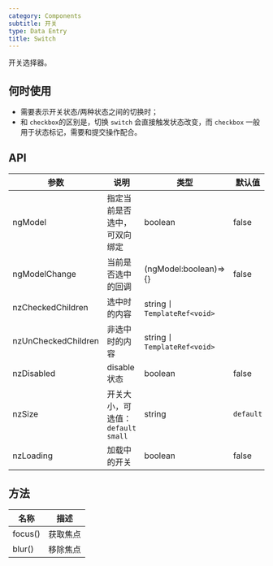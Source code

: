 ```yaml
---
category: Components
subtitle: 开关
type: Data Entry
title: Switch
---
```


开关选择器。

## 何时使用

- 需要表示开关状态/两种状态之间的切换时；
- 和 `checkbox`的区别是，切换 `switch` 会直接触发状态改变，而 `checkbox` 一般用于状态标记，需要和提交操作配合。

## API

| 参数 | 说明 | 类型 | 默认值 |
| --- | --- | --- | --- |
| ngModel | 指定当前是否选中，可双向绑定 | boolean | false |
| ngModelChange | 当前是否选中的回调 | (ngModel:boolean)=>{} | false |
| nzCheckedChildren | 选中时的内容 | string丨`TemplateRef<void>` |  |
| nzUnCheckedChildren | 非选中时的内容 | string丨`TemplateRef<void>` |  |
| nzDisabled | disable 状态 | boolean | false |
| nzSize | 开关大小，可选值：`default` `small` | string | `default` |
| nzLoading | 加载中的开关 | boolean | false |

## 方法

| 名称 | 描述 |
| ---- | ----------- |
| focus() | 获取焦点 |
| blur() | 移除焦点 |
